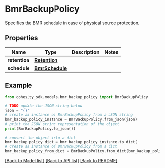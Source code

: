 # BmrBackupPolicy

Specifies the BMR schedule in case of physical source protection.

## Properties

Name | Type | Description | Notes
------------ | ------------- | ------------- | -------------
**retention** | [**Retention**](Retention.md) |  | 
**schedule** | [**BmrSchedule**](BmrSchedule.md) |  | 

## Example

```python
from cohesity_sdk.models.bmr_backup_policy import BmrBackupPolicy

# TODO update the JSON string below
json = "{}"
# create an instance of BmrBackupPolicy from a JSON string
bmr_backup_policy_instance = BmrBackupPolicy.from_json(json)
# print the JSON string representation of the object
print(BmrBackupPolicy.to_json())

# convert the object into a dict
bmr_backup_policy_dict = bmr_backup_policy_instance.to_dict()
# create an instance of BmrBackupPolicy from a dict
bmr_backup_policy_from_dict = BmrBackupPolicy.from_dict(bmr_backup_policy_dict)
```
[[Back to Model list]](../README.md#documentation-for-models) [[Back to API list]](../README.md#documentation-for-api-endpoints) [[Back to README]](../README.md)


